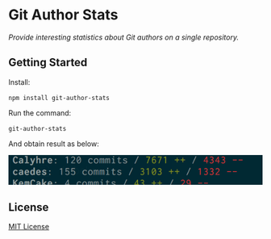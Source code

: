 # Git Author Stats

_Provide interesting statistics about Git authors on a single repository._

## Getting Started

Install:

```shell
npm install git-author-stats
```

Run the command:

```shell
git-author-stats
```

And obtain result as below:

![git-author-stats](docs/git-author-stats.png)

## License

[MIT License](LICENSE.md)
